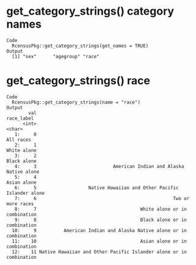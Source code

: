 # get_category_strings() category names

    Code
      RcensusPkg::get_category_strings(get_names = TRUE)
    Output
      [1] "sex"      "agegroup" "race"    

# get_category_strings() race

    Code
      RcensusPkg::get_category_strings(name = "race")
    Output
            val                                                         race_label
          <int>                                                             <char>
       1:     0                                                          All races
       2:     1                                                        White alone
       3:     2                                                        Black alone
       4:     3                            American Indian and Alaska Native alone
       5:     4                                                        Asian alone
       6:     5                   Native Hawaiian and Other Pacific Islander alone
       7:     6                                                  Two or more races
       8:     7                                      White alone or in combination
       9:     8                                      Black alone or in combination
      10:     9          American Indian and Alaska Native alone or in combination
      11:    10                                      Asian alone or in combination
      12:    11 Native Hawaiian and Other Pacific Islander alone or in combination


